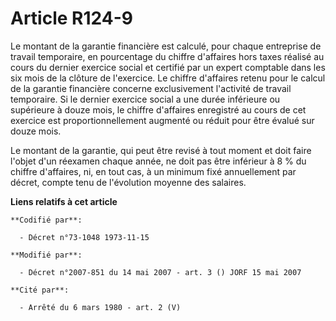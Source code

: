 # Article R124-9

Le montant de la garantie financière est calculé, pour chaque entreprise de travail temporaire, en pourcentage du chiffre
d'affaires hors taxes réalisé au cours du dernier exercice social et certifié par un expert comptable dans les six mois de la
clôture de l'exercice. Le chiffre d'affaires retenu pour le calcul de la garantie financière concerne exclusivement
l'activité de travail temporaire. Si le dernier exercice social a une durée inférieure ou supérieure à douze mois, le chiffre
d'affaires enregistré au cours de cet exercice est proportionnellement augmenté ou réduit pour être évalué sur douze mois.

Le montant de la garantie, qui peut être revisé à tout moment et doit faire l'objet d'un réexamen chaque année, ne doit pas
être inférieur à 8 % du chiffre d'affaires, ni, en tout cas, à un minimum fixé annuellement par décret, compte tenu de
l'évolution moyenne des salaires.

**Liens relatifs à cet article**

	**Codifié par**:

	  - Décret n°73-1048 1973-11-15

	**Modifié par**:

	  - Décret n°2007-851 du 14 mai 2007 - art. 3 () JORF 15 mai 2007

	**Cité par**:

	  - Arrêté du 6 mars 1980 - art. 2 (V)
